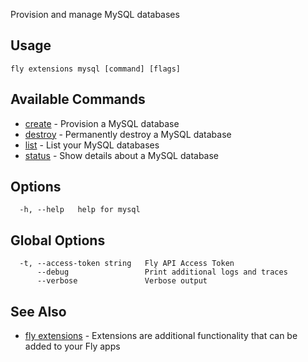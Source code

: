 Provision and manage MySQL databases


## Usage
~~~
fly extensions mysql [command] [flags]
~~~

## Available Commands
* [create](/docs/flyctl/extensions-mysql-create/)	 - Provision a MySQL database
* [destroy](/docs/flyctl/extensions-mysql-destroy/)	 - Permanently destroy a MySQL database
* [list](/docs/flyctl/extensions-mysql-list/)	 - List your MySQL databases
* [status](/docs/flyctl/extensions-mysql-status/)	 - Show details about a MySQL database

## Options

~~~
  -h, --help   help for mysql
~~~

## Global Options

~~~
  -t, --access-token string   Fly API Access Token
      --debug                 Print additional logs and traces
      --verbose               Verbose output
~~~

## See Also

* [fly extensions](/docs/flyctl/extensions/)	 - Extensions are additional functionality that can be added to your Fly apps


